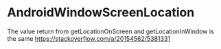 # AndroidWindowScreenLocation

The value return from getLocationOnScreen and getLocationInWindow is the same
https://stackoverflow.com/a/20154562/5381331

